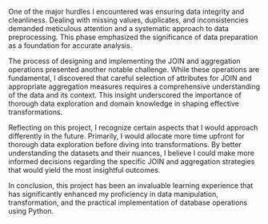 One of the major hurdles I encountered was ensuring data integrity and cleanliness. 
Dealing with missing values, duplicates, and inconsistencies demanded meticulous attention and a systematic approach to data preprocessing.
This phase emphasized the significance of data preparation as a foundation for accurate analysis.

The process of designing and implementing the JOIN and aggregation operations presented another notable challenge. 
While these operations are fundamental, I discovered that careful selection of attributes for JOIN and appropriate aggregation measures requires 
a comprehensive understanding of the data and its context. 
This insight underscored the importance of thorough data exploration and domain knowledge in shaping effective transformations.

Reflecting on this project, I recognize certain aspects that I would approach differently in the future. 
Primarily, I would allocate more time upfront for thorough data exploration before diving into transformations. 
By better understanding the datasets and their nuances, 
I believe I could make more informed decisions regarding the specific JOIN and aggregation strategies that would yield the most insightful outcomes.

In conclusion, this project has been an invaluable learning experience that has significantly enhanced my proficiency in data manipulation, 
transformation, and the practical implementation of database operations using Python.

